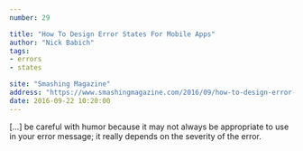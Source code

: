 ```yaml
---
number: 29

title: "How To Design Error States For Mobile Apps"
author: "Nick Babich"
tags:
- errors
- states

site: "Smashing Magazine"
address: "https://www.smashingmagazine.com/2016/09/how-to-design-error-states-for-mobile-apps/"
date: 2016-09-22 10:20:00
---
```


[…] be careful with humor because it may not always be appropriate to use in your error message; it really depends on the severity of the error.
